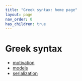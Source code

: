 ```yaml
---
title: "Greek syntax: home page"
layout: page
nav_order: 0
has_children: true
---
```



# Greek syntax

- [motivation](./motivation/)
- [models](./modelling/)
- [serialization](./serialization/)